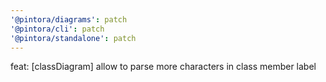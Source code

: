 ```yaml
---
'@pintora/diagrams': patch
'@pintora/cli': patch
'@pintora/standalone': patch
---
```


feat: [classDiagram] allow to parse more characters in class member label
